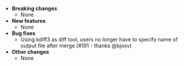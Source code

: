 <!-- See the [v.x.y.z milestone](https://github.com/approvals/ApprovalTests.cpp/milestone/__MILESTONE_NUMBER__?closed=1) for the full list of changes. -->

* **Breaking changes**
    * None
* **New features**
    * None
* **Bug fixes**
    * Using kdiff3 as diff tool, users no longer have to specify name of output file after merge (#191 - thanks @bjosv) 
* **Other changes**
    * None
